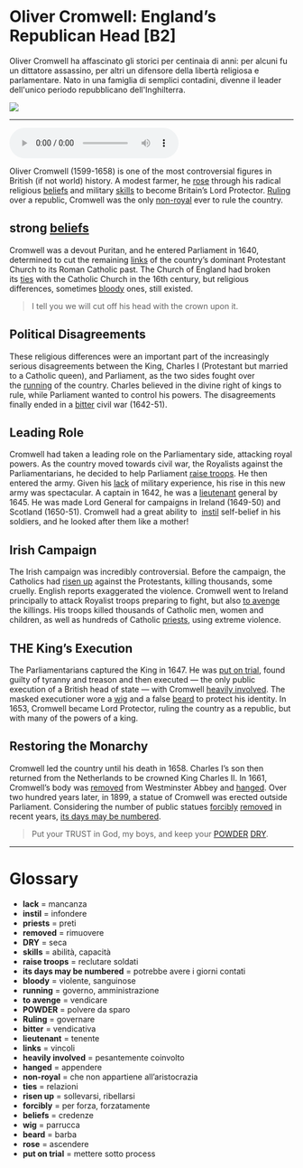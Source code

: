 # Oliver Cromwell: England’s Republican Head   [B2]

Oliver Cromwell ha affascinato gli storici per centinaia di anni: per alcuni fu un dittatore assassino, per altri un difensore della libertà religiosa e parlamentare. Nato in una famiglia di semplici contadini, divenne il leader dell'unico periodo repubblicano dell'Inghilterra.

![](Oliver%20Cromwell%20England%E2%80%99s%20Republican%20Head.jpg)

--------------

<div>
<audio controls autoplay>
    <source src="https://raw.githubusercontent.com/dartie/knowledge-base/main/English/SpeakUp/2023-01/Oliver%20Cromwell%20England%E2%80%99s%20Republican%20Head.mp3" type="audio/mpeg">
</audio>
</div>


Oliver Cromwell (1599-1658) is one of the most controversial figures in British (if not world) history. A modest farmer, he [rose](## "ascendere") through his radical religious [beliefs](## "credenze") and military [skills](## "abilità, capacità") to become Britain’s Lord Protector. [Ruling](## "governare") over a republic, Cromwell was the only [non-royal](## "che non appartiene all’aristocrazia") ever to rule the country. 

## strong [beliefs](## "credenze")
Cromwell was a devout Puritan, and he entered Parliament in 1640, determined to cut the remaining [links](## "vincoli") of the country’s dominant Protestant Church to its Roman Catholic past. The Church of England had broken its [ties](## "relazioni") with the Catholic Church in the 16th century, but religious differences, sometimes [bloody](## "violente, sanguinose") ones, still existed.


>I tell you we will cut off his head with the crown upon it.




## Political Disagreements
These religious differences were an important part of the increasingly serious disagreements between the King, Charles I (Protestant but married to a Catholic queen), and Parliament, as the two sides fought over the [running](## "governo, amministrazione") of the country. Charles believed in the divine right of kings to rule, while Parliament wanted to control his powers. The disagreements finally ended in a [bitter](## "vendicativa") civil war (1642-51).

## Leading Role
Cromwell had taken a leading role on the Parliamentary side, attacking royal powers. As the country moved towards civil war, the Royalists against the Parliamentarians, he decided to help Parliament [raise troops](## "reclutare soldati"). He then entered the army. Given his [lack](## "mancanza") of military experience, his rise in this new army was spectacular. A captain in 1642, he was a [lieutenant](## "tenente") general by 1645. He was made Lord General for campaigns in Ireland (1649-50) and Scotland (1650-51). Cromwell had a great ability to  [instil](## "infondere") self-belief in his soldiers, and he looked after them like a mother!

## Irish Campaign
The Irish campaign was incredibly controversial. Before the campaign, the Catholics had [risen up](## "sollevarsi, ribellarsi") against the Protestants, killing thousands, some cruelly. English reports exaggerated the violence. Cromwell went to Ireland principally to attack Royalist troops preparing to fight, but also [to avenge](## "vendicare") the killings. His troops killed thousands of Catholic men, women and children, as well as hundreds of Catholic [priests](## "preti"), using extreme violence.

## THE King’s Execution
The Parliamentarians captured the King in 1647. He was [put on trial](## "mettere sotto process"), found guilty of tyranny and treason and then executed — the only public execution of a British head of state — with Cromwell [heavily involved](## "pesantemente coinvolto"). The masked executioner wore a [wig](## "parrucca") and a false [beard](## "barba") to protect his identity. In 1653, Cromwell became Lord Protector, ruling the country as a republic, but with many of the powers of a king. 

## Restoring the Monarchy
Cromwell led the country until his death in 1658. Charles I’s son then returned from the Netherlands to be crowned King Charles II. In 1661, Cromwell’s body was [removed](## "rimuovere") from Westminster Abbey and [hanged](## "appendere"). Over two hundred years later, in 1899, a statue of Cromwell was erected outside Parliament. Considering the number of public statues [forcibly](## "per forza, forzatamente") [removed](## "rimuovere") in recent years, [its days may be numbered](## "potrebbe avere i giorni contati").


>Put your TRUST in God, my boys,
and keep your [POWDER](## "polvere da sparo") [DRY](## "seca").




--------------

<div style = "display:block; clear:both; page-break-after:always;"></div>

# Glossary
* **lack** = mancanza
* **instil** = infondere
* **priests** = preti
* **removed** = rimuovere
* **DRY** = seca
* **skills** = abilità, capacità
* **raise troops** = reclutare soldati
* **its days may be numbered** = potrebbe avere i giorni contati
* **bloody** = violente, sanguinose
* **running** = governo, amministrazione
* **to avenge** = vendicare
* **POWDER** = polvere da sparo
* **Ruling** = governare
* **bitter** = vendicativa
* **lieutenant** = tenente
* **links** = vincoli
* **heavily involved** = pesantemente coinvolto
* **hanged** = appendere
* **non-royal** = che non appartiene all’aristocrazia
* **ties** = relazioni
* **risen up** = sollevarsi, ribellarsi
* **forcibly** = per forza, forzatamente
* **beliefs** = credenze
* **wig** = parrucca
* **beard** = barba
* **rose** = ascendere
* **put on trial** = mettere sotto process
